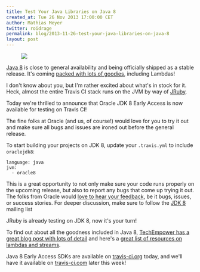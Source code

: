 ```yaml
---
title: Test Your Java Libraries on Java 8
created_at: Tue 26 Nov 2013 17:00:00 CET
author: Mathias Meyer
twitter: roidrage
permalink: blog/2013-11-26-test-your-java-libraries-on-java-8
layout: post
---
```

<figure class="right smaller">
  <img src="http://www.eclipse.org/xtend/images/java8_logo.png"/>
</figure>

[Java 8](https://jdk8.java.net) is close to general availability and being
officially shipped as a stable release. It's coming [packed with lots of
goodies](http://www.techempower.com/blog/2013/03/26/everything-about-java-8/),
including Lambdas!

I don't know about you, but I'm rather excited about what's in stock for it.
Heck, almost the entire Travis CI stack runs on the JVM by way of
[JRuby](http://jruby.org).

Today we're thrilled to announce that Oracle JDK 8 Early Access is now available
for testing on Travis CI!

The fine folks at Oracle (and us, of course!) would love for you to try it out
and make sure all bugs and issues are ironed out before the general release.

To start building your projects on JDK 8, update your `.travis.yml` to include
`oraclejdk8`:

    language: java
    jvm:
      - oracle8

This is a great opportunity to not only make sure your code runs properly on the
upcoming release, but also to report any bugs that come up trying it out. The
folks from Oracle would [love to hear your
feedback](http://bugreport.sun.com/bugreport/), be it bugs, issues, or success
stories. For deeper discussion, make sure to follow the [JDK
8](http://mail.openjdk.java.net/mailman/listinfo/jdk8-dev) mailing list

JRuby is already testing on JDK 8, now it's your turn!

To find out about all the goodness included in Java 8, [TechEmpower has a great
blog post with lots of
detail](http://www.techempower.com/blog/2012/03/26/everything-about-java-8/) and
here's a [great list of resources on lambdas and
streams](http://javarevisited.blogspot.ca/2013/11/java-8-tutorials-resources-and-examples-lambda-expression-stream-api-functional-interfaces.html#more).

Java 8 Early Access SDKs are available on [travis-ci.org](https://travis-ci.org)
today, and we'll have it available on [travis-ci.com](https://travis-ci.com)
later this week!
